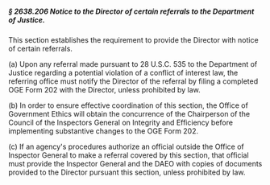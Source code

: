##### § 2638.206 Notice to the Director of certain referrals to the Department of Justice. #####

This section establishes the requirement to provide the Director with notice of certain referrals.

(a) Upon any referral made pursuant to 28 U.S.C. 535 to the Department of Justice regarding a potential violation of a conflict of interest law, the referring office must notify the Director of the referral by filing a completed OGE Form 202 with the Director, unless prohibited by law.

(b) In order to ensure effective coordination of this section, the Office of Government Ethics will obtain the concurrence of the Chairperson of the Council of the Inspectors General on Integrity and Efficiency before implementing substantive changes to the OGE Form 202.

(c) If an agency's procedures authorize an official outside the Office of Inspector General to make a referral covered by this section, that official must provide the Inspector General and the DAEO with copies of documents provided to the Director pursuant this section, unless prohibited by law.